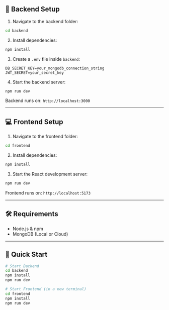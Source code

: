 ## 🚀 Backend Setup

1. Navigate to the backend folder:

```bash
cd backend
```

2. Install dependencies:

```bash
npm install
```

3. Create a `.env` file inside `backend`:

```
DB_SECRET_KEY=your_mongodb_connection_string
JWT_SECRET=your_secret_key
```

4. Start the backend server:

```bash
npm run dev
```

Backend runs on: `http://localhost:3000`

---

## 💻 Frontend Setup

1. Navigate to the frontend folder:

```bash
cd frontend
```

2. Install dependencies:

```bash
npm install
```

3. Start the React development server:

```bash
npm run dev
```

Frontend runs on: `http://localhost:5173`

---

## 🛠 Requirements

* Node.js & npm
* MongoDB (Local or Cloud)

---

## 🌿 Quick Start

```bash
# Start Backend
cd backend
npm install
npm run dev

# Start Frontend (in a new terminal)
cd frontend
npm install
npm run dev
```

